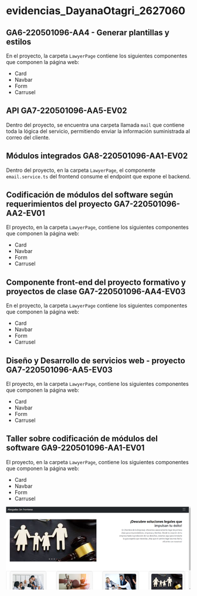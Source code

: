 # evidencias_DayanaOtagri_2627060

## GA6-220501096-AA4 - Generar plantillas y estilos
En el proyecto, la carpeta `LawyerPage` contiene los siguientes componentes que componen la página web:
- Card
- Navbar
- Form
- Carrusel

## API GA7-220501096-AA5-EV02
Dentro del proyecto, se encuentra una carpeta llamada `mail` que contiene toda la lógica del servicio, permitiendo enviar la información suministrada al correo del cliente.

## Módulos integrados GA8-220501096-AA1-EV02
Dentro del proyecto, en la carpeta `LawyerPage`, el componente `email.service.ts` del frontend consume el endpoint que expone el backend.

## Codificación de módulos del software según requerimientos del proyecto GA7-220501096-AA2-EV01
El proyecto, en la carpeta `LawyerPage`, contiene los siguientes componentes que componen la página web:
- Card
- Navbar
- Form
- Carrusel

## Componente front-end del proyecto formativo y proyectos de clase GA7-220501096-AA4-EV03
En el proyecto, la carpeta `LawyerPage` contiene los siguientes componentes que componen la página web:
- Card
- Navbar
- Form
- Carrusel

## Diseño y Desarrollo de servicios web - proyecto GA7-220501096-AA5-EV03
El proyecto, en la carpeta `LawyerPage`, contiene los siguientes componentes que componen la página web:
- Card
- Navbar
- Form
- Carrusel

## Taller sobre codificación de módulos del software GA9-220501096-AA1-EV01
El proyecto, en la carpeta `LawyerPage`, contiene los siguientes componentes que componen la página web:
- Card
- Navbar
- Form
- Carrusel


![Página 1](resultado_imagenes_proyecto/page1.png)

